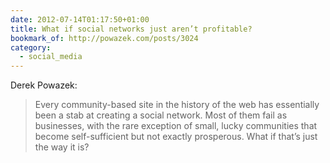 ```yaml
---
date: 2012-07-14T01:17:50+01:00
title: What if social networks just aren’t profitable?
bookmark_of: http://powazek.com/posts/3024
category:
  - social_media
---
```


Derek Powazek:

> Every community-based site in the history of the web has essentially been a stab at creating a social network. Most of them fail as businesses, with the rare exception of small, lucky communities that become self-sufficient but not exactly prosperous. What if that’s just the way it is?
